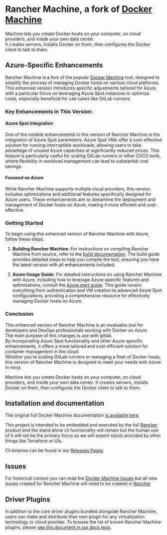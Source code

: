 # Rancher Machine, a fork of [Docker Machine](https://github.com/docker/machine)

Machine lets you create Docker hosts on your computer, on cloud providers, and inside your own data center.  
It creates servers, installs Docker on them, then configures the Docker client to talk to them.

## Azure-Specific Enhancements

Rancher Machine is a fork of the popular [Docker Machine](https://github.com/docker/machine) tool, designed to simplify the process of managing Docker hosts on various cloud platforms. This enhanced version introduces specific adjustments tailored for Azure, with a particular focus on leveraging Azure Spot instances to optimize costs, especially beneficial for use cases like GitLab runners.

### Key Enhancements in This Version:

#### Azure Spot Integration
One of the notable enhancements in this version of Rancher Machine is the integration of Azure Spot parameters. Azure Spot VMs offer a cost-effective solution for running interruptible workloads, allowing users to take advantage of unused Azure capacities at significantly reduced prices. This feature is particularly useful for scaling GitLab runners or other CI/CD tools, where flexibility in workload management can lead to substantial cost savings.

#### Focused on Azure
While Rancher Machine supports multiple cloud providers, this version includes optimizations and additional features specifically designed for Azure users. These enhancements aim to streamline the deployment and management of Docker hosts on Azure, making it more efficient and cost-effective.

### Getting Started

To begin using this enhanced version of Rancher Machine with Azure, follow these steps:

1. **Building Rancher Machine**: For instructions on compiling Rancher Machine from source, refer to the [build documentation](BUILDING.md). The build guide provides detailed steps to help you compile the tool, ensuring you have the latest version with all enhancements included.

2. **Azure Usage Guide**: For detailed instructions on using Rancher Machine with Azure, including how to leverage Azure-specific features and optimizations, consult the [Azure start guide](drivers/azure). This guide covers everything from authentication and VM creation to advanced Azure Spot configurations, providing a comprehensive resource for effectively managing Docker hosts on Azure.

### Conclusion

This enhanced version of Rancher Machine is an invaluable tool for developers and DevOps professionals working with Docker on Azure.  
The main purpose of this changes is use with gitlab.  
By incorporating Azure Spot functionality and other Azure-specific enhancements, it offers a more tailored and cost-efficient solution for container management in the cloud.  
Whether you're scaling GitLab runners or managing a fleet of Docker hosts, this version of Rancher Machine is designed to meet your needs with Azure in mind.

Machine lets you create Docker hosts on your computer, on cloud providers, and
inside your own data center. It creates servers, installs Docker on them, then
configures the Docker client to talk to them.


## Installation and documentation
The original full Docker Machine documentation [is available here](https://gcbw.github.io/docker.github.io/machine/).

This project is intended to be embedded and executed by the full [Rancher](https://github.com/rancher/rancher) product
and the stand alone cli functionality will remain but the human use of it will not be the primary focus as we will expect
inputs provided by other things like Terraform or UIs.

Cli binaries can be found in our [Releases Pages](https://github.com/rancher/machine/releases)

## Issues

For historical context you can read the [Docker Machine Issues](https://github.com/docker/machine/issues)
but all new issues created for Rancher Machine will need to be created 
in [Rancher](https://github.com/rancher/rancher/issues) 

## Driver Plugins

In addition to the core driver plugins bundled alongside Rancher Machine, users
can make and distribute their own plugin for any virtualization technology or
cloud provider.  To browse the list of known Rancher Machine plugins, please [see
this document in our
docs repo](https://github.com/docker/docker.github.io/blob/master/machine/AVAILABLE_DRIVER_PLUGINS.md).
